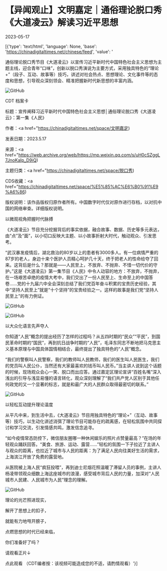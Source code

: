 # 【异闻观止】文明嘉定｜通俗理论脱口秀《大道凌云》解读习近平思想

2023-05-17

[{'type': 'text/html', 'language': None, 'base': 'https://chinadigitaltimes.net/chinese/feed', 'value': '

通俗理论脱口秀节目《大道凌云》以宣传习近平新时代中国特色社会主义思想为主题主线，迎合青年“口味”，创新以脱口秀演说为主要方式，采用独具特色的“理论+”（段子、互动、故事等）技巧，讲述对社会热点、思想理论、文化事件等的态度和思想，引导观众深刻领会、精准把握新时代新思想的丰富内涵。



![GitHub](https://chinadigitaltimes.net/chinese/files/2023/05/image-1684323298091.png)



CDT 档案卡

标题：宣传阐释习近平新时代中国特色社会主义思想│通俗理论脱口秀《大道凌云》：第一集《人民》

作者：<a href="https://chinadigitaltimes.net/space/文明嘉定)

发表日期：2023.5.17

来源：<a href="https://web.archive.org/web/https://mp.weixin.qq.com/s/uH0cSZggL7JnoKaIp_D9iQ)

主题归类：<a href="https://chinadigitaltimes.net/space/脱口秀)

CDS收藏：<a href="https://chinadigitaltimes.net/space/%E5%85%AC%E6%B0%91%E9%A6%86)

版权说明：该作品版权归原作者所有。中国数字时代仅对原作进行存档，以对抗中国的网络审查。详细版权说明。





以微观视角把握时代脉搏

《大道凌云》节目充分挖掘背后的事实依据，融合故事、数据、历史等多元表达，由“点”及“面”，以小切口反映大主题、以小故事折射大时代，触动观众、引发思考。

“武汉暴发疫情后，湖北救治的80岁以上的患者有3000多人。有一位病情严重的87岁的老人，身边十来个医护人员精心呵护几十天，终于把老人的性命给夺了回来。这背后是什么？那就是——人民至上，不放弃、不抛弃、不惜一切代价的守护。”这是《大道凌云》第一集节目《人民》中令人动容的地方：不放弃，不抛弃，在一场艰苦卓绝的疫情大考中，我们交出了一份人民至上、生命至上的中国答卷……党的十九届六中全会深刻总结了我们党百年奋斗积累的宝贵历史经验，其中“坚持人民至上”就是“十个坚持”的宝贵经验之一。这样的故事是我们党“坚持人民至上”的有力例证。

![GitHub](https://chinadigitaltimes.net/chinese/files/2023/05/post-696113-6464beb5b61b0.gif)

![GitHub](https://chinadigitaltimes.net/chinese/files/2023/05/post-696113-6464beba6d0d1.gif)

以大众化语言先声夺人

你知道“人民”概念的提出经历了怎样的过程吗？从五四时期的“民众”“平民”，到国民革命时期的“国民”，再到抗日战争时期的“人民”，毛泽东同志不断地把马克思主义基本原理与中国具体国情相结合，最终提出了独具特色的“人民”概念。

“我们的警察叫人民警察，我们的教师叫人民教师，我们的医生叫人民医生，我们的党员叫人民公仆，当然还有大家最喜欢的钱币叫人民币。”当主讲人说到这个话题的时候，现场观众会心一笑、脱口而出应答。通过嘉定区理论宣讲“百姓名嘴”深入浅出的引导与浅显易懂的语言转化，观众深刻理解了“我们共产党人区别于其他任何政党的又一个显著的标志，就是和最广大的人民群众取得最密切的联系。”

![GitHub](https://chinadigitaltimes.net/chinese/files/2023/05/post-696113-6464bebf2c6c9.gif)

以轻松互动提升理论温度

从平凡中来，到生活中去，《大道凌云》节目用独具特色的“理论+”（互动、故事等）技巧，以生动化讲述消弭了理论节目可能存在的疏离感，在轻松氛围中共同探讨和学习交流，引发情感共鸣，激发信念追寻。

“如今疫情常态防控下，微信朋友圈哪一种休闲娱乐的照片点赞量最高？”在场的年轻观众踊跃回答。“美食、旅游、运动、露营……”轻松的氛围一下子拉近了主讲人与观众的距离，也拉近了城市与人民的距离：为了满足人民向往美好生活的需求，上海滨江开放了免费的露营地。

从医院被上海人民“疯狂投喂”，再到迪士尼烟花照温暖了滞留人员的事例，主讲人杨凌带领观众细数上海这座城市的浪漫，感受城市背后人民的力量，加深对“人民城市人民建、人民城市为人民”理念的理解。

![GitHub](https://chinadigitaltimes.net/chinese/files/2023/05/post-696113-6464bec37a850.gif)

理论的光芒照进现实，

解开了思想上的扣子，

就能有力地甩开膀子，

点燃思想的时代已经来临，

你们准备好了吗？

请观看正片↓

点此观看   （CDT编者按：该视频可能造成您的不适，请酌情观看）'}]